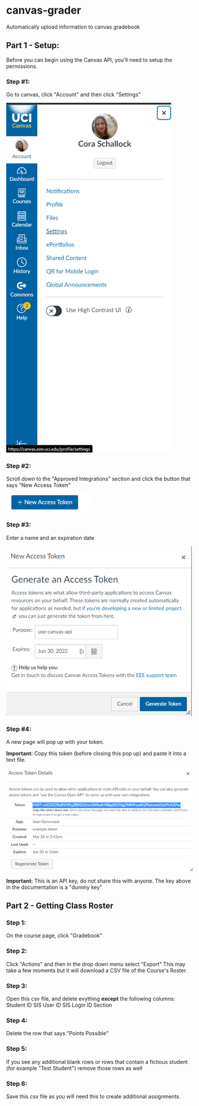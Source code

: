 # canvas-grader
Automatically upload information to canvas gradebook


## Part 1 - Setup:
Before you can begin using the Canvas API, you'll need to setup the permissions.

### Step #1:
Go to canvas, click "Account" and then click "Settings"


![alt text](https://github.com/cora-schallock/canvas-grader/blob/main/documentation/setup_1_canvas.png?raw=true)


### Step #2:
Scroll down to the "Approved Integrations" section and click the button that says "New Access Token"

![alt text](https://github.com/cora-schallock/canvas-grader/blob/main/documentation/setup_2_new_access_token.PNG?raw=true)

### Step #3:
Enter a name and an expiration date

![alt text](https://github.com/cora-schallock/canvas-grader/blob/main/documentation/setup_3_create_key.PNG?raw=true)

### Step #4:
A new page will pop up with your token.

**Important:** Copy this token (before closing this pop up) and paste it into a text file.

![alt text](https://github.com/cora-schallock/canvas-grader/blob/main/documentation/setup_4_copy_key.png?raw=true)

**Important:** This is an API key, do not share this with anyone. The key above in the documentation is a "dummy key"


## Part 2 - Getting Class Roster

### Step 1:
On the course page, click "Gradebook"

### Step 2:
Click "Actions" and then in the drop down menu select "Export"
This may take a few moments but it will download a CSV file of the Course's Roster.

### Step 3:
Open this csv file, and delete evything **except** the following columns:
Student	ID	SIS User ID	SIS Login ID	Section

### Step 4: 
Delete the row that says "Points Possible"

### Step 5:
If you see any additional blank rows or rows that contain a fictious student (for example "Test Student") remove those rows as well

### Step 6:
Save this csv file as you will need this to create additional assignments.
